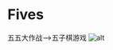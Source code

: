 # Fives
五五大作战-->五子棋游戏
![alt](https://github.com/zhenio/Fives/blob/master/app/src/main/assets/Screenshot_1595664276.png)
